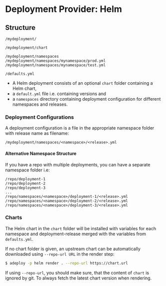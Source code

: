# Deployment Provider: Helm

## Structure

```
/mydeployment/

/mydeployment/chart

/mydeployment/namespaces
/mydeployment/namespaces/mynamespace/prod.yml
/mydeployment/namespaces/mynamespace/test.yml

/defaults.yml
```

* A Helm deployment consists of an optional `chart` folder containing a Helm chart,
* a `default.yml` file i.e. containing versions and
* a `namespaces` directory containing deployment configuration for different namespaces and releases.

### Deployment Configurations

A deployment configuration is a file in the appropriate namespace folder with release name as filename:

```
/mydeployment/namespaces/<namespace>/<release>.yml
```

#### Alternative Namespace Structure

If you have a repo with multiple deployments, you can have a separate namespace folder i.e:

```
/repo/deployment-1
/repo/deployment-2
/repo/deployment-3
...
/repo/namespaces/<namespace>/deployment-1/<release>.yml
/repo/namespaces/<namespace>/deployment-2/<release>.yml
/repo/namespaces/<namespace>/deployment-3/<release>.yml
```

### Charts

The Helm chart in the `chart` folder will be installed with variables for each namespace and deployment-release merged with the variables from `defaults.yml`. 

If no chart folder is given, an upstream chart can be automatically downloaded using `--repo-url URL` in the render step:
```bash
$ adeploy -p helm render . --repo-url https://chart.url
```

If using `--repo-url`, you should make sure, that the content of `chart` is ignored by git. To always fetch the latest chart version when rendering.